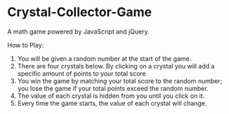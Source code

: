 # Crystal-Collector-Game
A math game powered by JavaScript and jQuery.

How to Play:

1. You will be given a random number at the start of the game.
2. There are four crystals below. By clicking on a crystal you will add a specific amount of points to your total score.
3. You win the game by matching your total score to the random number; you lose the game if your total points exceed the random number.
4. The value of each crystal is hidden from you until you click on it.
5. Every time the game starts, the value of each crystal will change.
